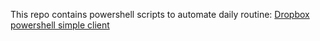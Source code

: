 This repo contains powershell scripts to automate daily routine:
[Dropbox powershell simple client](dropbox_client/README.md)